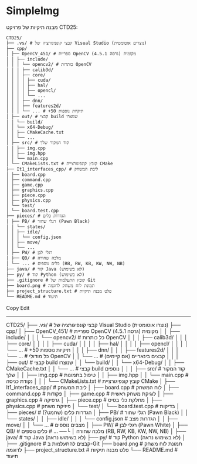 ﻿# SimpleImg

מבנה תיקיות של פרויקט CTD25:

```text
CTD25/
├── .vs/ # קבצי קונפיגורציה של Visual Studio (נוצרים אוטומטית)
├── cpp/
│ ├── OpenCV_451/ # ספריית OpenCV מקומית (גרסה 4.5.1)
│ │ ├── include/
│ │ │ └── opencv2/ # כותרות OpenCV
│ │ │ ├── calib3d/
│ │ │ ├── core/
│ │ │ │ ├── cuda/
│ │ │ │ ├── hal/
│ │ │ │ ├── opencl/
│ │ │ │ └── ...
│ │ │ ├── dnn/
│ │ │ ├── features2d/
│ │ │ └── ... # +50 תיקיות נוספות
│ ├── out/ # קבצי build שנוצרו
│ │ └── build/
│ │ └── x64-Debug/
│ │ ├── CMakeCache.txt
│ │ └── ...
│ ├── src/ # קוד המקור שלך
│ │ ├── img.cpp
│ │ ├── img.hpp
│ │ └── main.cpp
│ └── CMakeLists.txt # קובץ קונפיגורציית CMake
├── It1_interfaces_cpp/ # ליבת המשחק
│ ├── board.cpp
│ ├── command.cpp
│ ├── game.cpp
│ ├── graphics.cpp
│ ├── piece.cpp
│ ├── physics.cpp
│ └── test/
│ └── board.test.cpp
├── pieces/ # הגדרות כלים
│ ├── PB/ # רגלי שחור (Pawn Black)
│ │ └── states/
│ │ ├── idle/
│ │ │ └── config.json
│ │ ├── move/
│ │ └── ...
│ ├── PW/ # רגלי לבן
│ ├── QB/ # מלכה שחורה
│ └── ... # כלים נוספים (RB, RW, KB, KW, NW, NB)
├── java/ # קוד Java (לא בשימוש)
├── py/ # קוד Python (לא בשימוש)
├── .gitignore # קובץ התעלמות של Git
├── board.png # תמונת לוח משחק לדוגמה
├── project_structure.txt # פלט מבנה תיקיות
└── README.md # תיעוד
```
Copy
Edit


-------
CTD25/
├── .vs/                          # קבצי קונפיגורציה של Visual Studio (נוצרו אוטומטית)
├── cpp/
│   ├── OpenCV_451/               # ספריית OpenCV מקומית (גרסה 4.5.1)
│   │   ├── include/
│   │   │   └── opencv2/          # כל כותרות OpenCV
│   │   │       ├── calib3d/
│   │   │       ├── core/
│   │   │       │   ├── cuda/
│   │   │       │   ├── hal/
│   │   │       │   ├── opencl/
│   │   │       │   └── ...       # +50 תיקיות נוספות
│   │   │       ├── dnn/
│   │   │       ├── features2d/
│   │   │       └── ...           # כל מודולי OpenCV
│   │   └── ...                   # קבצים בינאריים (אם קיימים)
│   │
│   ├── out/                      # קבצי build שנוצרו
│   │   └── build/
│   │       └── x64-Debug/
│   │           ├── CMakeCache.txt
│   │           └── ...           # קבצי build נוספים
│   │
│   ├── src/                      # קוד המקור שלך
│   │   ├── img.cpp               # טיפול בתמונות
│   │   ├── img.hpp
│   │   └── main.cpp              # נקודת כניסה
│   │
│   └── CMakeLists.txt            # קובץ קונפיגורציית CMake
│
├── It1_interfaces_cpp/           # ליבת המשחק
│   ├── board.cpp                 # לוח המשחק
│   ├── command.cpp               # פקודות
│   ├── game.cpp                  # לוגיקת משחק ראשית
│   ├── graphics.cpp              # גרפיקה
│   ├── piece.cpp                 # מחלקת כלי בסיס
│   ├── physics.cpp               # פיזיקת משחק
│   └── test/
│       └── board.test.cpp        # בדיקות
│
├── pieces/                       # הגדרות כלים (שחמט?)
│   ├── PB/                       # רגלי שחור (Pawn Black)
│   │   └── states/
│   │       ├── idle/
│   │       │   └── config.json   # הגדרות מצב
│   │       ├── move/
│   │       └── ...               # מצבים נוספים
│   ├── PW/                       # רגלי לבן (Pawn White)
│   ├── QB/                       # מלכה שחורה
│   └── ...                       # כלים נוספים (RB, RW, KB, KW, NW, NB)
│
├── java/                         # קוד Java (לא בשימוש נראה)
├── py/                           # קוד Python (לא בשימוש נראה)
│
├── .gitignore                    # קבצים להתעלמות ב-Git
├── board.png                     # תמונת לוח משחק לדוגמה
├── project_structure.txt         # פלט מבנה תיקיות
└── README.md                     # תיעוד

